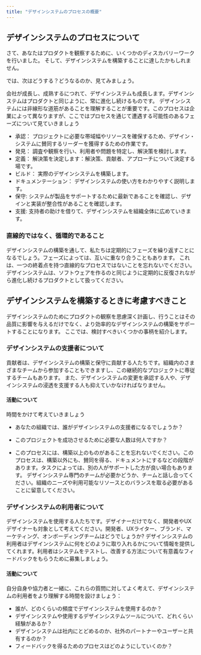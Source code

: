 ```yaml
---
title: "デザインシステムのプロセスの概要"
---
```

## デザインシステムのプロセスについて
さて、あなたはプロダクトを観察するために、いくつかのディスカバリーワークを行いました。
そして、デザインシステムを構築することに達したかもしれません。

では、次はどうする？どうなるのか、見てみましょう。

会社が成長し、成熟するにつれて、デザインシステムも成長します。デザインシステムはプロダクトと同じように、常に進化し続けるものです。
デザインシステムには非線形な道筋があることを理解することが重要です。このプロセスは企業によって異なりますが、ここではプロセスを通じて遭遇する可能性のあるフェーズについて見ていきましょう

- 承認： プロジェクトに必要な帯域幅やリソースを確保するため、デザイン・システムに賛同するリーダーを獲得するための作業です。
- 発見： 調査や観察を行い、利用者や問題を特定し、解決策を検討します。
- 定義： 解決策を決定します：解決策、貢献者、アプローチについて決定する場です。
- ビルド： 実際のデザインシステムを構築します。
- ドキュメンテーション： デザインシステムの使い方をわかりやすく説明します。
- 保守: システムが製品をサポートするために最新であることを確認し、デザインと実装が整合性があることを確認します。
- 支援: 支持者の助けを借りて、デザインシステムを組織全体に広めていきます。

### 直線的ではなく、循環的であること
デザインシステムの構築を通して、私たちは定期的にフェーズを繰り返すことになるでしょう。フェーズによっては、互いに重なり合うこともあります。
これは、一つの終着点を持つ直線的なプロセスではないことを忘れないでください。デザインシステムは、ソフトウェアを作るのと同じように定期的に反復されながら進化し続けるプロダクトとして扱ってください。

## デザインシステムを構築するときに考慮すべきこと  
デザインシステムのためにプロダクトの観察を思慮深く計画し、行うことはその品質に影響を与えるだけでなく、より効率的なデザインシステムの構築をサポートすることになります。
ここでは、検討すべきいくつかの事柄を紹介します。

### デザインシステムの支援者について 
貢献者は、デザインシステムの構築と保守に貢献する人たちです。組織内のさまざまなチームから参加することもできますし、この継続的なプロジェクトに専従するチームもあります。
また、デザインシステムの変更を承認する人や、デザインシステムの浸透を支援する人も抑えていかなければなりません。

#### 活動について
時間をかけて考えていきましょう
- あなたの組織では、誰がデザインシステムの支援者になるでしょうか？
- このプロジェクトを成功させるために必要な人数は何人ですか？

- このプロセスには、構築以上のものがあることを忘れないでください。このプロセスは、構築以外にも、賛同を得る、ドキュメントにするなどの段階があります。タスクによっては、別の人がサポートした方が良い場合もあります。
デザインシステム専門のチームが必要かどうか、チームと話し合ってください。組織のニーズや利用可能なリソースとのバランスを取る必要があることに留意してください。

### デザインシステムの利用者について
デザインシステムを使用する人たちです。デザイナーだけでなく、開発者やUXデザイナーも対象として考えてください。開発者、UXライター、ブランド、マーケティング、オンボーディングチームはどうでしょうか?
デザインシステムの利用者はデザインシステムに何をどのように取り入れるかについて情報を提供してくれます。利用者はシステムをテストし、改善する方法について有意義なフィードバックをもらうために募集しましょう。

#### 活動について
自分自身や協力者と一緒に、これらの質問に対してよく考えて、デザインシステムの利用者をより理解する時間を設けましょう：

- 誰が、どのくらいの頻度でデザインシステムを使用するのか？
- デザインシステムや使用するデザインシステムツールについて、どれくらい経験があるか？
- デザインシステムは社内にとどめるのか、社外のパートナーやユーザーと共有するのか？
- フィードバックを得るためのプロセスはどのようにしていくのか？